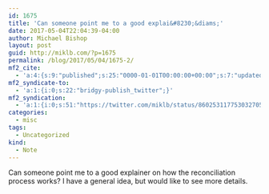 ```yaml
---
id: 1675
title: 'Can someone point me to a good explai&#8230;&diams;'
date: 2017-05-04T22:04:39-04:00
author: Michael Bishop
layout: post
guid: http://miklb.com/?p=1675
permalink: /blog/2017/05/04/1675-2/
mf2_cite:
  - 'a:4:{s:9:"published";s:25:"0000-01-01T00:00:00+00:00";s:7:"updated";s:25:"0000-01-01T00:00:00+00:00";s:8:"category";a:1:{i:0;s:0:"";}s:6:"author";a:0:{}}'
mf2_syndicate-to:
  - 'a:1:{i:0;s:22:"bridgy-publish_twitter";}'
mf2_syndication:
  - 'a:1:{i:0;s:51:"https://twitter.com/miklb/status/860253117753032705";}'
categories:
  - misc
tags:
  - Uncategorized
kind:
  - Note
---
```

Can someone point me to a good explainer on how the reconciliation process works? I have a general idea, but would like to see more details.